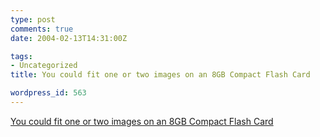 ```yaml
---
type: post
comments: true
date: 2004-02-13T14:31:00Z

tags:
- Uncategorized
title: You could fit one or two images on an 8GB Compact Flash Card

wordpress_id: 563
---
```


[You could fit one or two images on an 8GB Compact Flash Card](http://www.dpreview.com/news/0402/04021223lexar8gbcf.asp)
